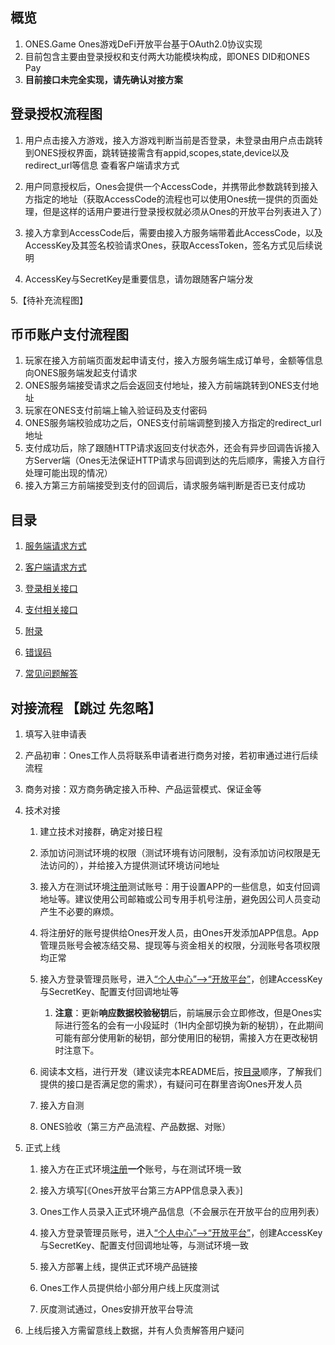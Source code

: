 ## 概览 

 1. ONES.Game Ones游戏DeFi开放平台基于OAuth2.0协议实现 
 2. 目前包含主要由登录授权和支付两大功能模块构成，即ONES DID和ONES Pay
 3. **目前接口未完全实现，请先确认对接方案**

## 登录授权流程图

 1. 用户点击接入方游戏，接入方游戏判断当前是否登录，未登录由用户点击跳转到ONES授权界面，跳转链接需含有appid,scopes,state,device以及redirect_url等信息 查看客户端请求方式 

 2. 用户同意授权后，Ones会提供一个AccessCode，并携带此参数跳转到接入方指定的地址（获取AccessCode的流程也可以使用Ones统一提供的页面处理，但是这样的话用户要进行登录授权就必须从Ones的开放平台列表进入了）

 3. 接入方拿到AccessCode后，需要由接入方服务端带着此AccessCode，以及AccessKey及其签名校验请求Ones，获取AccessToken，签名方式见后续说明

 4. AccessKey与SecretKey是重要信息，请勿跟随客户端分发
   
 5.【待补充流程图】

## 币币账户支付流程图

 1. 玩家在接入方前端页面发起申请支付，接入方服务端生成订单号，金额等信息向ONES服务端发起支付请求
 2. ONES服务端接受请求之后会返回支付地址，接入方前端跳转到ONES支付地址
 3. 玩家在ONES支付前端上输入验证码及支付密码 
 4. ONES服务端校验成功之后，ONES支付前端调整到接入方指定的redirect_url地址 
 5. 支付成功后，除了跟随HTTP请求返回支付状态外，还会有异步回调告诉接入方Server端（Ones无法保证HTTP请求与回调到达的先后顺序，需接入方自行处理可能出现的情况）
 6. 接入方第三方前端接受到支付的回调后，请求服务端判断是否已支付成功


## 目录

1. [服务端请求方式](./docs/cn/1.服务端请求方式.md)
   
2. [客户端请求方式](./docs/cn/2.客户端请求方式.md)

3. [登录相关接口](./docs/cn/3.登录相关接口.md)

4. [支付相关接口](./docs/cn/4.支付相关接口.md)

5. [附录](./docs/cn/5.附录.md)

6. [错误码](./docs/cn/6.错误码.md)

7. [常见问题解答](./docs/cn/7.FAQ.md)


## 对接流程 【跳过 先忽略】

1. 填写入驻申请表

2. 产品初审：Ones工作人员将联系申请者进行商务对接，若初审通过进行后续流程

3. 商务对接：双方商务确定接入币种、产品运营模式、保证金等

4. 技术对接
   
   1. 建立技术对接群，确定对接日程
   
   2. 添加访问测试环境的权限（测试环境有访问限制，没有添加访问权限是无法访问的），并给接入方提供测试环境访问地址
   
   3. 接入方在测试环境[注册](https://play.ones.game/account/register)测试账号：用于设置APP的一些信息，如支付回调地址等。建议使用公司邮箱或公司专用手机号注册，避免因公司人员变动产生不必要的麻烦。
   
   4. 将注册好的账号提供给Ones开发人员，由Ones开发添加APP信息。App管理员账号会被冻结交易、提现等与资金相关的权限，分润账号各项权限均正常

   5. 接入方登录管理员账号，进入[“个人中心”-->“开放平台”](https://play.ones.game/asset/open/app)，创建AccessKey与SecretKey、配置支付回调地址等

       1. **注意**：更新**响应数据校验秘钥**后，前端展示会立即修改，但是Ones实际进行签名的会有一小段延时（1H内全部切换为新的秘钥），在此期间可能有部分使用新的秘钥，部分使用旧的秘钥，需接入方在更改秘钥时注意下。

   6. 阅读本文档，进行开发（建议读完本README后，按[目录](#目录)顺序，了解我们提供的接口是否满足您的需求），有疑问可在群里咨询Ones开发人员

   7. 接入方自测

   8. ONES验收（第三方产品流程、产品数据、对账）

5. 正式上线

   1. 接入方在正式环境[注册](https://play.ones.game/account/register)**一个**账号，与在测试环境一致

   2. 接入方填写[《Ones开放平台第三方APP信息录入表》]
   
   3. Ones工作人员录入正式环境产品信息（不会展示在开放平台的应用列表）
   
   4. 接入方登录管理员账号，进入[“个人中心”-->“开放平台”](https://play.ones.game/open/app)，创建AccessKey与SecretKey、配置支付回调地址等，与测试环境一致
   
   5. 接入方部署上线，提供正式环境产品链接
   
   6. Ones工作人员提供给小部分用户线上灰度测试
   
   7. 灰度测试通过，Ones安排开放平台导流

6. 上线后接入方需留意线上数据，并有人负责解答用户疑问